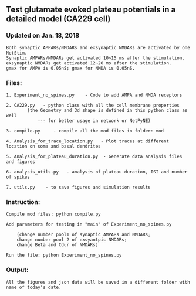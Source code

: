 ## Test glutamate evoked plateau potentials in a detailed model (CA229 cell)

### Updated on Jan. 18, 2018
    Both synaptic AMPARs/NMDARs and exsynaptic NMDARs are activated by one
    NetStim.
    Synaptic AMPARs/NMDARs get activated 10~15 ms after the stimulation.
    exsynaptic NMDARs get activated 12~20 ms after the stimulation.
    gmax for AMPA is 0.05nS; gmax for NMDA is 0.05nS.


### Files:
    1. Experiment_no_spines.py    - Code to add AMPA and NMDA receptors

    2. CA229.py   - python class with all the cell membrane properties
            (the Geometry and 3d shape is defined in this python class as well
                --- for better usage in network or NetPyNE)

    3. compile.py     - compile all the mod files in folder: mod

    4. Analysis_for_trace_location.py   - Plot traces at different location on soma and basal dendrites

    5. Analysis_for_plateau_duration.py  - Generate data analysis files and figures

    6. analysis_utils.py   - analysis of plateau duration, ISI and number of spikes

    7. utils.py    - to save figures and simulation results


### Instruction:

    Compile mod files: python compile.py

    Add parameters for testing in "main" of Experiment_no_spines.py

        (change number pool1 of synaptic AMPARs and NMDARs;
        change number pool 2 of exsyantpic NMDARs;
        change Beta and Cdur of NMDARs)

    Run the file: python Experiment_no_spines.py

### Output:
    All the figures and json data will be saved in a different folder with name of today's date.
